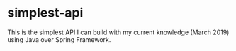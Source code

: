 # simplest-api
This is the simplest API I can build with my current knowledge (March 2019) using Java over Spring Framework.
